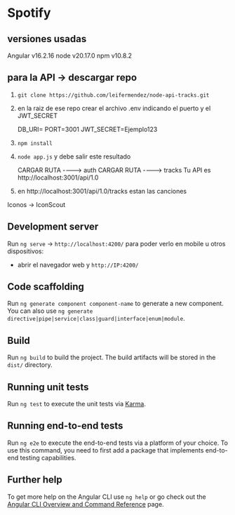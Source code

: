 # Spotify

## versiones usadas 

Angular v16.2.16
node v20.17.0
npm v10.8.2


## para la API -> descargar repo

1) `git clone https://github.com/leifermendez/node-api-tracks.git`

2) en la raiz de ese repo crear el archivo .env indicando el puerto y el JWT_SECRET

    DB_URI=
    PORT=3001
    JWT_SECRET=Ejemplo123 

3) `npm install`

4) `node app.js`
y debe salir este resultado

    CARGAR RUTA ----> auth
    CARGAR RUTA ----> tracks
    Tu API es http://localhost:3001/api/1.0 

5) en http://localhost:3001/api/1.0/tracks estan las canciones


Iconos -> IconScout

## Development server

Run `ng serve` -> `http://localhost:4200/`
para poder verlo en mobile u otros dispositivos:
- abrir el navegador web y `http://IP:4200/`


## Code scaffolding

Run `ng generate component component-name` to generate a new component. You can also use `ng generate directive|pipe|service|class|guard|interface|enum|module`.

## Build

Run `ng build` to build the project. The build artifacts will be stored in the `dist/` directory.

## Running unit tests

Run `ng test` to execute the unit tests via [Karma](https://karma-runner.github.io).

## Running end-to-end tests

Run `ng e2e` to execute the end-to-end tests via a platform of your choice. To use this command, you need to first add a package that implements end-to-end testing capabilities.

## Further help

To get more help on the Angular CLI use `ng help` or go check out the [Angular CLI Overview and Command Reference](https://angular.io/cli) page.
